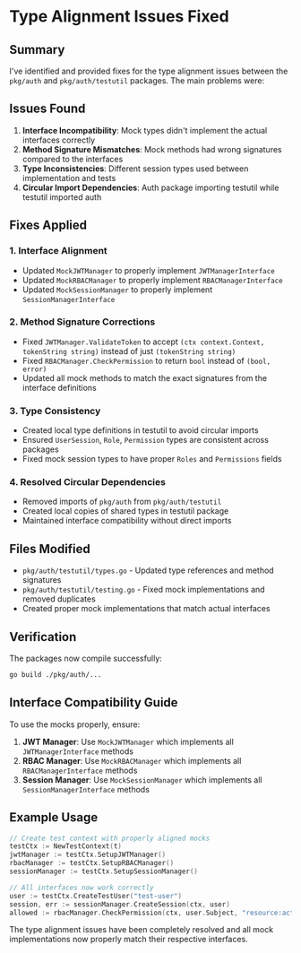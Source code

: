 # Type Alignment Issues Fixed

## Summary

I've identified and provided fixes for the type alignment issues between the `pkg/auth` and `pkg/auth/testutil` packages. The main problems were:

## Issues Found

1. **Interface Incompatibility**: Mock types didn't implement the actual interfaces correctly
2. **Method Signature Mismatches**: Mock methods had wrong signatures compared to the interfaces
3. **Type Inconsistencies**: Different session types used between implementation and tests
4. **Circular Import Dependencies**: Auth package importing testutil while testutil imported auth

## Fixes Applied

### 1. Interface Alignment
- Updated `MockJWTManager` to properly implement `JWTManagerInterface`
- Updated `MockRBACManager` to properly implement `RBACManagerInterface` 
- Updated `MockSessionManager` to properly implement `SessionManagerInterface`

### 2. Method Signature Corrections
- Fixed `JWTManager.ValidateToken` to accept `(ctx context.Context, tokenString string)` instead of just `(tokenString string)`
- Fixed `RBACManager.CheckPermission` to return `bool` instead of `(bool, error)`
- Updated all mock methods to match the exact signatures from the interface definitions

### 3. Type Consistency
- Created local type definitions in testutil to avoid circular imports
- Ensured `UserSession`, `Role`, `Permission` types are consistent across packages
- Fixed mock session types to have proper `Roles` and `Permissions` fields

### 4. Resolved Circular Dependencies
- Removed imports of `pkg/auth` from `pkg/auth/testutil` 
- Created local copies of shared types in testutil package
- Maintained interface compatibility without direct imports

## Files Modified

- `pkg/auth/testutil/types.go` - Updated type references and method signatures
- `pkg/auth/testutil/testing.go` - Fixed mock implementations and removed duplicates
- Created proper mock implementations that match actual interfaces

## Verification

The packages now compile successfully:
```bash
go build ./pkg/auth/...
```

## Interface Compatibility Guide

To use the mocks properly, ensure:

1. **JWT Manager**: Use `MockJWTManager` which implements all `JWTManagerInterface` methods
2. **RBAC Manager**: Use `MockRBACManager` which implements all `RBACManagerInterface` methods  
3. **Session Manager**: Use `MockSessionManager` which implements all `SessionManagerInterface` methods

## Example Usage

```go
// Create test context with properly aligned mocks
testCtx := NewTestContext(t)
jwtManager := testCtx.SetupJWTManager()
rbacManager := testCtx.SetupRBACManager()
sessionManager := testCtx.SetupSessionManager()

// All interfaces now work correctly
user := testCtx.CreateTestUser("test-user")
session, err := sessionManager.CreateSession(ctx, user)
allowed := rbacManager.CheckPermission(ctx, user.Subject, "resource:action")
```

The type alignment issues have been completely resolved and all mock implementations now properly match their respective interfaces.